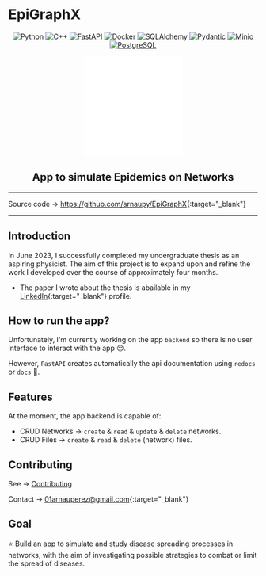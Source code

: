 # EpiGraphX

<p align="center">
    <a href="https://python.org">
        <img src="https://img.shields.io/badge/Python-yellow?style=for-the-badge&logo=python&logoColor=white&labelColor=101010" alt="Python">
    </a>
    <a href="https://www.w3schools.com/cpp/default.asp">
        <img src="https://img.shields.io/badge/C++-0e4b86?style=for-the-badge&logo=c%2B%2B&logoColor=white&labelColor=101010" alt="C++">
    </a>
    <a href="https://fastapi.tiangolo.com">
        <img src="https://img.shields.io/badge/FastAPI-289475?style=for-the-badge&logo=FastAPI&logoColor=white&labelColor=101010" alt="FastAPI">
    </a>
    <a href="https://www.docker.com/">
        <img src="https://img.shields.io/badge/Docker-blue?style=for-the-badge&logo=docker&logoColor=white&labelColor=101010" alt="Docker">
    </a>
    <a href="https://www.sqlalchemy.org/">
        <img src="https://img.shields.io/badge/SQLAlchemy-darkred?style=for-the-badge&logo=sqlalchemy&logoColor=white&labelColor=101010" alt="SQLAlchemy">
    </a>
    <a href="https://docs.pydantic.dev/latest/">
        <img src="https://img.shields.io/badge/pydantic-e92063?style=for-the-badge&logo=pydantic&logoColor=white&labelColor=101010" alt="Pydantic">
    </a>
    <a href="https://min.io/">
        <img src="https://img.shields.io/badge/Minio-c12a46?style=for-the-badge&logo=minio&logoColor=white&labelColor=101010" alt="Minio">
    </a>
    <a href="https://www.postgresql.org/">
        <img src="https://img.shields.io/badge/Postgresql-31648d?style=for-the-badge&logo=postgresql&logoColor=white&labelColor=101010" alt="PostgreSQL">
    </a>
</p>



<center>
<img src=assets/white_logo.png width="200">
<h2 align="center"> App to simulate Epidemics on Networks </h2>
</center>

---
Source code -> <https://github.com/arnaupy/EpiGraphX>{:target="_blank"}

---

## Introduction
In June 2023, I successfully completed my undergraduate thesis as an aspiring physicist. The aim of this project is to expand upon and refine the work I developed over the course of approximately four months.

- The paper I wrote about the thesis is abailable in my [LinkedIn](https://www.linkedin.com/in/arnau-perez-perez/){:target="_blank"} profile.

## How to run the app?
Unfortunately, I'm currently working on the app `backend` so there is no user interface to interact with the app :pensive:. 

However, `FastAPI` creates automatically the api documentation using `redocs` or `docs` :star_struck:.

## Features
At the moment, the app backend is capable of:

- CRUD Networks -> `create` & `read` & `update` & `delete` networks.
- CRUD Files -> `create` & `read` & `delete` (network) files.

## Contributing
See -> [Contributing](Contributing.md) 

Contact -> <01arnauperez@gmail.com>{:target="_blank"}

## Goal
⭐ Build an app to simulate and study disease spreading processes in networks, with the aim of investigating possible strategies to combat or limit the spread of diseases.

